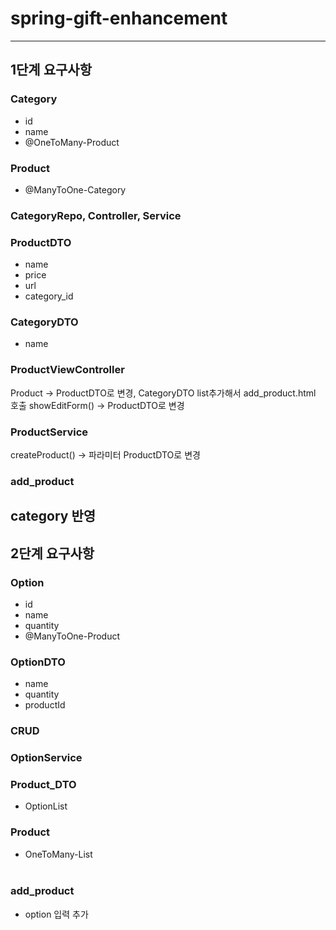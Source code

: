 # spring-gift-enhancement
---
## 1단계 요구사항
### Category
- id
- name
- @OneToMany-Product
### Product
- @ManyToOne-Category
### CategoryRepo, Controller, Service
### ProductDTO
- name
- price
- url
- category_id
### CategoryDTO
- name
### ProductViewController
Product -> ProductDTO로 변경, CategoryDTO list추가해서 add_product.html 호출
showEditForm() -> ProductDTO로 변경
### ProductService
createProduct() -> 파라미터 ProductDTO로 변경
### add_product
category 반영
---
## 2단계 요구사항
### Option
- id
- name
- quantity
- @ManyToOne-Product
### OptionDTO
- name
- quantity
- productId
### CRUD
### OptionService
### Product_DTO
- OptionList
### Product
- OneToMany-List<Option>
### add_product
- option 입력 추가
